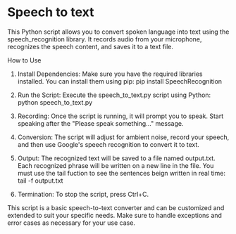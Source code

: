 # Speech to text
This Python script allows you to convert spoken language into text using the speech_recognition library. It records audio from your microphone, recognizes the speech content, and saves it to a text file.

How to Use
1. Install Dependencies: Make sure you have the required libraries installed. You can install them using pip:  pip install SpeechRecognition

2. Run the Script: Execute the speech_to_text.py script using Python:  python speech_to_text.py

3. Recording: Once the script is running, it will prompt you to speak. Start speaking after the "Please speak something..." message.

4. Conversion: The script will adjust for ambient noise, record your speech, and then use Google's speech recognition to convert it to text.

5. Output: The recognized text will be saved to a file named output.txt. Each recognized phrase will be written on a new line in the file. You must use the tail fuction to see the sentences beign written in real time:  tail -f output.txt

6. Termination: To stop the script, press Ctrl+C.

This script is a basic speech-to-text converter and can be customized and extended to suit your specific needs. Make sure to handle exceptions and error cases as necessary for your use case.

